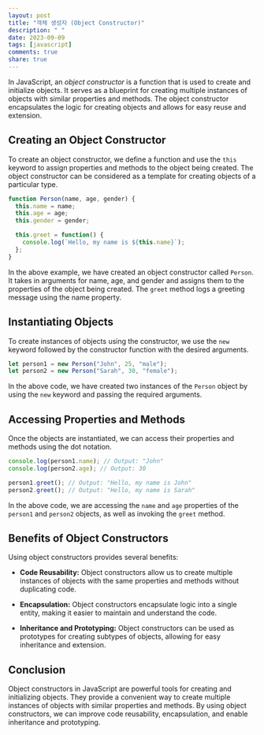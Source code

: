 ```yaml
---
layout: post
title: "객체 생성자 (Object Constructor)"
description: " "
date: 2023-09-09
tags: [javascript]
comments: true
share: true
---
```


In JavaScript, an *object constructor* is a function that is used to create and initialize objects. It serves as a blueprint for creating multiple instances of objects with similar properties and methods. The object constructor encapsulates the logic for creating objects and allows for easy reuse and extension.

## Creating an Object Constructor

To create an object constructor, we define a function and use the `this` keyword to assign properties and methods to the object being created. The object constructor can be considered as a template for creating objects of a particular type.

```javascript
function Person(name, age, gender) {
  this.name = name;
  this.age = age;
  this.gender = gender;

  this.greet = function() {
    console.log(`Hello, my name is ${this.name}`);
  };
}
```

In the above example, we have created an object constructor called `Person`. It takes in arguments for name, age, and gender and assigns them to the properties of the object being created. The `greet` method logs a greeting message using the name property.

## Instantiating Objects

To create instances of objects using the constructor, we use the `new` keyword followed by the constructor function with the desired arguments.

```javascript
let person1 = new Person("John", 25, "male");
let person2 = new Person("Sarah", 30, "female");
```

In the above code, we have created two instances of the `Person` object by using the `new` keyword and passing the required arguments.

## Accessing Properties and Methods

Once the objects are instantiated, we can access their properties and methods using the dot notation.

```javascript
console.log(person1.name); // Output: "John"
console.log(person2.age); // Output: 30

person1.greet(); // Output: "Hello, my name is John"
person2.greet(); // Output: "Hello, my name is Sarah"
```

In the above code, we are accessing the `name` and `age` properties of the `person1` and `person2` objects, as well as invoking the `greet` method.

## Benefits of Object Constructors

Using object constructors provides several benefits:

- **Code Reusability:** Object constructors allow us to create multiple instances of objects with the same properties and methods without duplicating code.

- **Encapsulation:** Object constructors encapsulate logic into a single entity, making it easier to maintain and understand the code.

- **Inheritance and Prototyping:** Object constructors can be used as prototypes for creating subtypes of objects, allowing for easy inheritance and extension.

## Conclusion

Object constructors in JavaScript are powerful tools for creating and initializing objects. They provide a convenient way to create multiple instances of objects with similar properties and methods. By using object constructors, we can improve code reusability, encapsulation, and enable inheritance and prototyping.